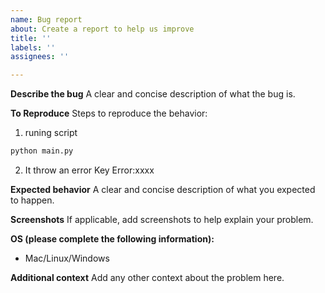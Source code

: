 ```yaml
---
name: Bug report
about: Create a report to help us improve
title: ''
labels: ''
assignees: ''

---
```


**Describe the bug**
A clear and concise description of what the bug is.

**To Reproduce**
Steps to reproduce the behavior:
1. runing script
```bash
python main.py
```
2. It throw an error
Key Error:xxxx

**Expected behavior**
A clear and concise description of what you expected to happen.

**Screenshots**
If applicable, add screenshots to help explain your problem.

**OS (please complete the following information):**
 - Mac/Linux/Windows

**Additional context**
Add any other context about the problem here.
